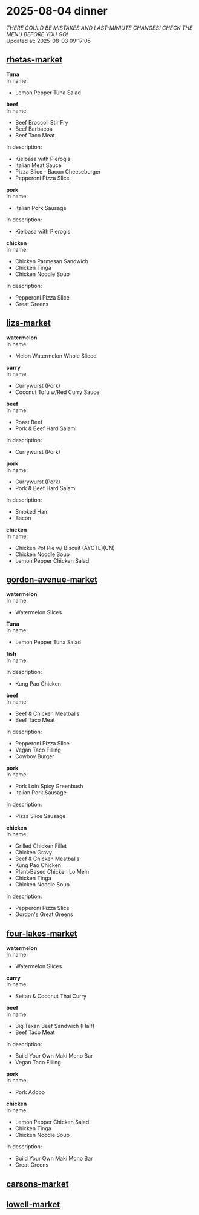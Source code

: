 # 2025-08-04 dinner  
*THERE COULD BE MISTAKES AND LAST-MINIUTE CHANGES! CHECK THE MENU BEFORE YOU GO!*  
Updated at: 2025-08-03 09:17:05  
## [rhetas-market](https://wisc-housingdining.nutrislice.com/menu/rhetas-market/dinner/2025-08-04)  
**Tuna**  
In name:   
 - Lemon Pepper Tuna Salad  
  
**beef**  
In name:   
 - Beef Broccoli Stir Fry  
 - Beef Barbacoa  
 - Beef Taco Meat  
  
In description:   
 - Kielbasa with Pierogis  
 - Italian Meat Sauce  
 - Pizza Slice - Bacon Cheeseburger  
 - Pepperoni Pizza Slice  
  
**pork**  
In name:   
 - Italian Pork Sausage  
  
In description:   
 - Kielbasa with Pierogis  
  
**chicken**  
In name:   
 - Chicken Parmesan Sandwich  
 - Chicken Tinga  
 - Chicken Noodle Soup  
  
In description:   
 - Pepperoni Pizza Slice  
 - Great Greens  
  
## [lizs-market](https://wisc-housingdining.nutrislice.com/menu/lizs-market/dinner/2025-08-04)  
**watermelon**  
In name:   
 - Melon Watermelon Whole Sliced  
  
**curry**  
In name:   
 - Currywurst (Pork)  
 - Coconut Tofu w/Red Curry Sauce  
  
**beef**  
In name:   
 - Roast Beef  
 - Pork & Beef Hard Salami  
  
In description:   
 - Currywurst (Pork)  
  
**pork**  
In name:   
 - Currywurst (Pork)  
 - Pork & Beef Hard Salami  
  
In description:   
 - Smoked Ham  
 - Bacon  
  
**chicken**  
In name:   
 - Chicken Pot Pie w/ Biscuit (AYCTE)(CN)  
 - Chicken Noodle Soup  
 - Lemon Pepper Chicken Salad  
  
## [gordon-avenue-market](https://wisc-housingdining.nutrislice.com/menu/gordon-avenue-market/dinner/2025-08-04)  
**watermelon**  
In name:   
 - Watermelon Slices  
  
**Tuna**  
In name:   
 - Lemon Pepper Tuna Salad  
  
**fish**  
In name:   
  
In description:   
 - Kung Pao Chicken  
  
**beef**  
In name:   
 - Beef & Chicken Meatballs  
 - Beef Taco Meat  
  
In description:   
 - Pepperoni Pizza Slice  
 - Vegan Taco Filling  
 - Cowboy Burger  
  
**pork**  
In name:   
 - Pork Loin Spicy Greenbush  
 - Italian Pork Sausage  
  
In description:   
 - Pizza Slice Sausage  
  
**chicken**  
In name:   
 - Grilled Chicken Fillet  
 - Chicken Gravy  
 - Beef & Chicken Meatballs  
 - Kung Pao Chicken  
 - Plant-Based Chicken Lo Mein  
 - Chicken Tinga  
 - Chicken Noodle Soup  
  
In description:   
 - Pepperoni Pizza Slice  
 - Gordon's Great Greens  
  
## [four-lakes-market](https://wisc-housingdining.nutrislice.com/menu/four-lakes-market/dinner/2025-08-04)  
**watermelon**  
In name:   
 - Watermelon Slices  
  
**curry**  
In name:   
 - Seitan & Coconut Thai Curry  
  
**beef**  
In name:   
 - Big Texan Beef Sandwich (Half)  
 - Beef Taco Meat  
  
In description:   
 - Build Your Own Maki Mono Bar  
 - Vegan Taco Filling  
  
**pork**  
In name:   
 - Pork Adobo  
  
**chicken**  
In name:   
 - Lemon Pepper Chicken Salad  
 - Chicken Tinga  
 - Chicken Noodle Soup  
  
In description:   
 - Build Your Own Maki Mono Bar  
 - Great Greens  
  
## [carsons-market](https://wisc-housingdining.nutrislice.com/menu/carsons-market/dinner/2025-08-04)  
## [lowell-market](https://wisc-housingdining.nutrislice.com/menu/lowell-market/dinner/2025-08-04)  
  
